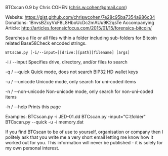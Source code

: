 BTCscan 0.9 by Chris COHEN (chris.w.cohen@gmail.com)

Website: https://gist.github.com/chriswcohen/7e28c95ba7354a986c34
Donations: 1BnvsBZcyVxF8L8HboUcDc2mAUu9K2qsTe
Accompanying Article: http://articles.forensicfocus.com/2015/01/15/forensics-bitcoin/

Searches a file or all files within a folder including sub-folders for Bitcoin
related Base58Check encoded strings.


`BTCscan.py [-i/--input=][drive:][path][filename] [args]`

-i / --input Specifies drive, directory, and/or files to search

-q / --quick Quick mode, does not search BIP32 HD wallet keys

-u / --unicode Unicode mode, only search for uni-coded items

-n / --non-unicode  Non-unicode mode, only search for non-uni-coded items

-h / --help        Prints this page

Examples:
BTCscan.py -i JED-01.dd
BTCscan.py -input="C:\folder\"
BTCscan.py --quick -u -i memory.dat

If you find BTCscan to be of use to yourself, organisation or company then I
politely ask that you write me a very short email letting me know how it
worked out for you. This information will never be published - it is solely
for my own personal interest.